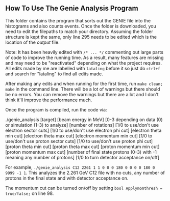 ## How To Use The Genie Analysis Program

This folder contains the program that sorts out the GENIE file into the histograms and also counts events. Once the folder is downloaded, you need to edit the filepaths to match your directory. Assuming the folder structure is kept the same, only line 295 needs to be edited which is the location of the *output* file.

Note: It has been heavily edited with `/* ... */` commenting out large parts of code to improve the running time. As a result, many features are missing and may need to be "reactivated" depending on what the project requires. All edits made by me are labelled with `lataling` before it so just do `ctrl+f` and search for "lataling" to find all edits made. 

After making any edits and when running for the first time, run `make clean; make` in the command line. There will be a lot of warnings but there should be no errors. You can remove the warnings but there are a lot and I don't think it'll improve the performance much.

Once the program is compiled, run the code via:

./genie_analysis [target] [beam energy in MeV] [0-3 depending on data (0) or simulation (1-3) to analyze] [number of rotations] [1/0 to use/don't use electron sector cuts] [1/0 to use/don't use electron phi cut] [electron theta min cut] [electron theta max cut] [electron momentum min cut] [1/0 to use/don't use proton sector cuts] [1/0 to use/don't use proton phi cut] [proton theta min cut] [proton theta max cut] [proton momentum min cut] [proton momentum max cut] [number of final state protons (0-3) with -1 meaning any number of protons] [1/0 to turn detector acceptance on/off] 

For example, `./genie_analysis C12 2261 1 1 0 0 0 180 0 0 0 0 180 0 9999 -1 1`. This analyzes the 2.261 GeV C12 file with no cuts, any number of protons in the final state and with detector acceptance on.

The momentum cut can be turned on/off by setting `bool Applymomthresh = true/false;` on line 98. 
